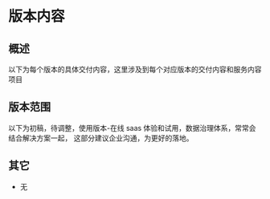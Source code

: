 # 版本内容

## 概述

以下为每个版本的具体交付内容，这里涉及到每个对应版本的交付内容和服务内容项目

## 版本范围

以下为初稿，待调整，使用版本-在线 saas 体验和试用，数据治理体系，常常会结合解决方案一起，
这部分建议企业沟通，为更好的落地。

## 其它

- 无
